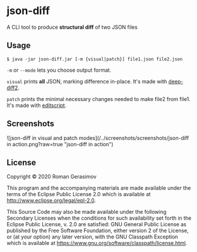 # json-diff

A CLI tool to produce **structural diff** of two JSON files

## Usage

    $ java -jar json-diff.jar [-m {visual|patch}] file1.json file2.json

`-m` or `--mode` lets you choose output format.

`visual` prints **all** JSON, marking difference in-place. It's made with [deep-diff2](https://github.com/lambdaisland/deep-diff2).

`patch` prints the minimal necessary changes needed to make file2 from file1. It's made with [editscript](https://github.com/juji-io/editscript).

## Screenshots

![json-diff in visual and patch modes](/../screenshots/screenshots/json-diff in action.png?raw=true "json-diff in action")

## License

Copyright © 2020 Roman Gerasimov

This program and the accompanying materials are made available under the
terms of the Eclipse Public License 2.0 which is available at
http://www.eclipse.org/legal/epl-2.0.

This Source Code may also be made available under the following Secondary
Licenses when the conditions for such availability set forth in the Eclipse
Public License, v. 2.0 are satisfied: GNU General Public License as published by
the Free Software Foundation, either version 2 of the License, or (at your
option) any later version, with the GNU Classpath Exception which is available
at https://www.gnu.org/software/classpath/license.html.
